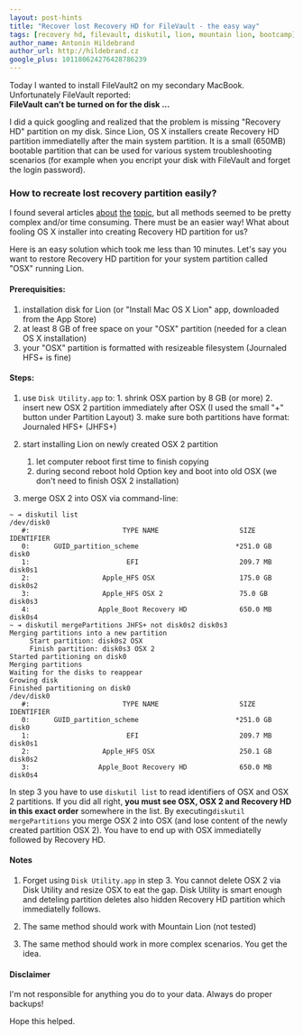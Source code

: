 ```yaml
---
layout: post-hints
title: "Recover lost Recovery HD for FileVault - the easy way"
tags: [recovery hd, filevault, diskutil, lion, mountain lion, bootcamp]
author_name: Antonin Hildebrand
author_url: http://hildebrand.cz
google_plus: 101180624276428786239
---
```


Today I wanted to install FileVault2 on my secondary MacBook. Unfortunately FileVault reported:<br>
**FileVault can’t be turned on for the disk ...**

I did a quick googling and realized that the problem is missing "Recovery HD" partition on my disk. Since Lion, OS X installers create Recovery HD partition immediatelly after the main system partition. It is a small (650MB) bootable partition that can be used for various system troubleshooting scenarios (for example when you encript your disk with FileVault and forget the login password).

### How to recreate lost recovery partition easily?

I found several articles [about](http://musings.silvertooth.us/2012/03/restoring-a-lost-recovery-partition-in-lion/) [the](http://www.dmitry-dulepov.com/2011/09/how-to-create-mac-os-x-lion-recovery.html) [topic](https://plus.google.com/108724035107725322855/posts/Y33cF3cJR9o), but all methods seemed to be pretty complex and/or time consuming. There must be an easier way! What about fooling OS X installer into creating Recovery HD partition for us?

Here is an easy solution which took me less than 10 minutes. Let's say you want to restore Recovery HD partition for your system partition called "OSX" running Lion.

#### Prerequisities:

  1. installation disk for Lion (or "Install Mac OS X Lion" app, downloaded from the App Store)
  2. at least 8 GB of free space on your "OSX" partition (needed for a clean OS X installation)
  3. your "OSX" partition is formatted with resizeable filesystem (Journaled HFS+ is fine)

#### Steps:

  1. use `Disk Utility.app` to:
    1. shrink OSX partion by 8 GB (or more)
    2. insert new OSX 2 partition immediately after OSX (I used the small "+" button under Partition Layout)
    3. make sure both partitions have format: Journaled HFS+ (JHFS+)

  2. start installing Lion on newly created OSX 2 partition
      1. let computer reboot first time to finish copying
      2. during second reboot hold Option key and boot into old OSX (we don't need to finish OSX 2 installation)

  3. merge OSX 2 into OSX via command-line:

```
~ ➔ diskutil list
/dev/disk0
   #:                       TYPE NAME                    SIZE       IDENTIFIER
   0:      GUID_partition_scheme                        *251.0 GB   disk0
   1:                        EFI                         209.7 MB   disk0s1
   2:                  Apple_HFS OSX                     175.0 GB   disk0s2
   3:                  Apple_HFS OSX 2                   75.0 GB    disk0s3
   4:                 Apple_Boot Recovery HD             650.0 MB   disk0s4
~ ➔ diskutil mergePartitions JHFS+ not disk0s2 disk0s3
Merging partitions into a new partition
     Start partition: disk0s2 OSX
     Finish partition: disk0s3 OSX 2
Started partitioning on disk0
Merging partitions
Waiting for the disks to reappear
Growing disk
Finished partitioning on disk0
/dev/disk0
   #:                       TYPE NAME                    SIZE       IDENTIFIER
   0:      GUID_partition_scheme                        *251.0 GB   disk0
   1:                        EFI                         209.7 MB   disk0s1
   2:                  Apple_HFS OSX                     250.1 GB   disk0s2
   3:                 Apple_Boot Recovery HD             650.0 MB   disk0s4
```



In step 3 you have to use `diskutil list` to read identifiers of OSX and OSX 2 partitions. If you did all right, **you must see OSX, OSX 2 and Recovery HD in this exact order** somewhere in the list. By executing`diskutil mergePartitions` you merge OSX 2 into OSX (and lose content of the newly created partition OSX 2). You have to end up with OSX immediatelly followed by Recovery HD.

#### Notes

1. Forget using `Disk Utility.app` in step 3. You cannot delete OSX 2 via Disk Utility and resize OSX to eat the gap. Disk Utility is smart enough and deteling partition deletes also hidden Recovery HD partition which immediatelly follows.

2. The same method should work with Mountain Lion (not tested)

3. The same method should work in more complex scenarios. You get the idea.

#### Disclaimer

I'm not responsible for anything you do to your data. Always do proper backups!

Hope this helped.
